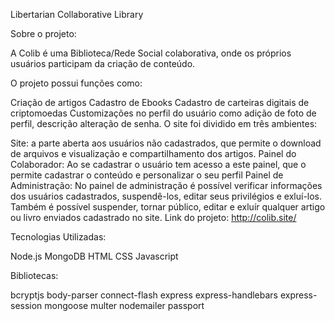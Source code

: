 Libertarian Collaborative Library

Sobre o projeto:

A Colib é uma Biblioteca/Rede Social colaborativa, onde os próprios usuários participam da criação de conteúdo.

O projeto possui funções como:

Criação de artigos
Cadastro de Ebooks
Cadastro de carteiras digitais de criptomoedas
Customizações no perfil do usuário como adição de foto de perfil, descrição alteração de senha.
O site foi dividido em três ambientes:

Site: a parte aberta aos usuários não cadastrados, que permite o download de arquivos e visualização e compartilhamento dos artigos.
Painel do Colaborador: Ao se cadastrar o usuário tem acesso a este painel, que o permite cadastrar o conteúdo e personalizar o seu perfil
Painel de Administração: No painel de administração é possível verificar informações dos usuários cadastrados, suspendê-los, editar seus privilégios e exluí-los. Também é possível suspender, tornar público, editar e exluír qualquer artigo ou livro enviados cadastrado no site.
Link do projeto: http://colib.site/

Tecnologias Utilizadas:

Node.js
MongoDB
HTML
CSS
Javascript


Bibliotecas:

bcryptjs
body-parser
connect-flash
express
express-handlebars
express-session
mongoose
multer
nodemailer
passport
